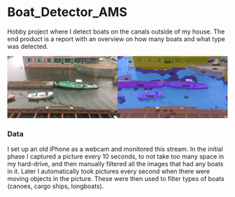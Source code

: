 # Boat_Detector_AMS

Hobby project where I detect boats on the canals outside of my house. The end product is a report with an overview on how many boats and what type was detected.

![](demo.png)

### Data

I set up an old iPhone as a webcam and monitored this stream. In the initial phase I captured a picture every 10 seconds, to not take too many space in my hard-drive, and then manually filtered all the images that had any boats in it. Later I automatically took pictures every second when there were moving objects in the picture. These were then used to filter types of boats (canoes, cargo ships, longboats).
